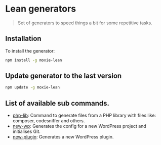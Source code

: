 # Lean generators

> Set of generators to speed things a bit for some repetitive tasks.

## Installation

To install the generator:

```bash
npm install -g moxie-lean
```

## Update generator to the last version
    
```bash
npm update -g moxie-lean
```

## List of available sub commands.

- [php-lib](https://github.com/moxie-leean/generators/tree/master/generators/php-lib): Command to generate files from a PHP library with files like: composer, codesniffer and others.
- [new-wp](https://github.com/moxie-leean/generators/tree/master/generators/new-wp): Generates the config for a new WordPress project and initialises Git.
- [new-plugin](https://github.com/moxie-leean/generators/tree/master/generators/new-plugin): Generates a new WordPress plugin.
